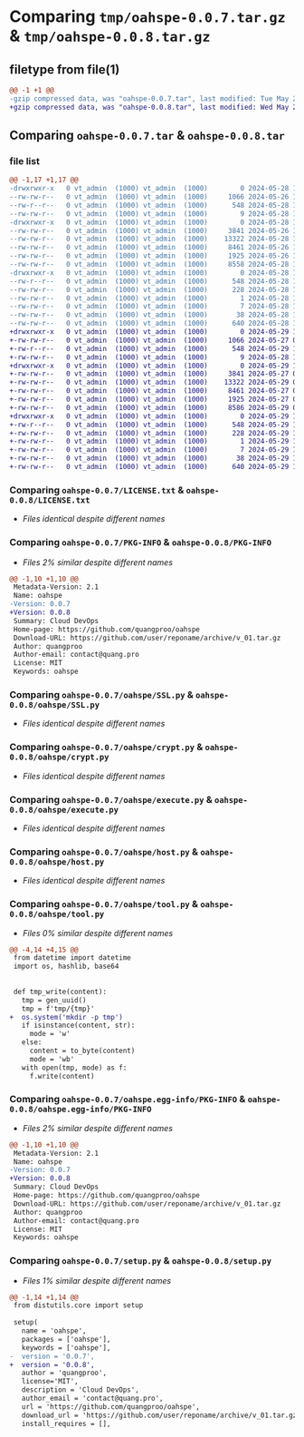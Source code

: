 # Comparing `tmp/oahspe-0.0.7.tar.gz` & `tmp/oahspe-0.0.8.tar.gz`

## filetype from file(1)

```diff
@@ -1 +1 @@
-gzip compressed data, was "oahspe-0.0.7.tar", last modified: Tue May 28 15:10:46 2024, max compression
+gzip compressed data, was "oahspe-0.0.8.tar", last modified: Wed May 29 11:57:43 2024, max compression
```

## Comparing `oahspe-0.0.7.tar` & `oahspe-0.0.8.tar`

### file list

```diff
@@ -1,17 +1,17 @@
-drwxrwxr-x   0 vt_admin  (1000) vt_admin  (1000)        0 2024-05-28 15:10:46.608739 oahspe-0.0.7/
--rw-rw-r--   0 vt_admin  (1000) vt_admin  (1000)     1066 2024-05-26 13:20:10.000000 oahspe-0.0.7/LICENSE.txt
--rw-r--r--   0 vt_admin  (1000) vt_admin  (1000)      548 2024-05-28 15:10:46.608739 oahspe-0.0.7/PKG-INFO
--rw-rw-r--   0 vt_admin  (1000) vt_admin  (1000)        9 2024-05-28 12:40:50.000000 oahspe-0.0.7/README.md
-drwxrwxr-x   0 vt_admin  (1000) vt_admin  (1000)        0 2024-05-28 15:10:46.608739 oahspe-0.0.7/oahspe/
--rw-rw-r--   0 vt_admin  (1000) vt_admin  (1000)     3841 2024-05-26 16:33:26.000000 oahspe-0.0.7/oahspe/SSL.py
--rw-rw-r--   0 vt_admin  (1000) vt_admin  (1000)    13322 2024-05-28 12:11:32.000000 oahspe-0.0.7/oahspe/crypt.py
--rw-rw-r--   0 vt_admin  (1000) vt_admin  (1000)     8461 2024-05-26 15:35:40.000000 oahspe-0.0.7/oahspe/execute.py
--rw-rw-r--   0 vt_admin  (1000) vt_admin  (1000)     1925 2024-05-26 13:20:10.000000 oahspe-0.0.7/oahspe/host.py
--rw-rw-r--   0 vt_admin  (1000) vt_admin  (1000)     8558 2024-05-28 15:06:17.000000 oahspe-0.0.7/oahspe/tool.py
-drwxrwxr-x   0 vt_admin  (1000) vt_admin  (1000)        0 2024-05-28 15:10:46.608739 oahspe-0.0.7/oahspe.egg-info/
--rw-r--r--   0 vt_admin  (1000) vt_admin  (1000)      548 2024-05-28 15:10:46.000000 oahspe-0.0.7/oahspe.egg-info/PKG-INFO
--rw-rw-r--   0 vt_admin  (1000) vt_admin  (1000)      228 2024-05-28 15:10:46.000000 oahspe-0.0.7/oahspe.egg-info/SOURCES.txt
--rw-rw-r--   0 vt_admin  (1000) vt_admin  (1000)        1 2024-05-28 15:10:46.000000 oahspe-0.0.7/oahspe.egg-info/dependency_links.txt
--rw-rw-r--   0 vt_admin  (1000) vt_admin  (1000)        7 2024-05-28 15:10:46.000000 oahspe-0.0.7/oahspe.egg-info/top_level.txt
--rw-rw-r--   0 vt_admin  (1000) vt_admin  (1000)       38 2024-05-28 15:10:46.608739 oahspe-0.0.7/setup.cfg
--rw-rw-r--   0 vt_admin  (1000) vt_admin  (1000)      640 2024-05-28 15:10:16.000000 oahspe-0.0.7/setup.py
+drwxrwxr-x   0 vt_admin  (1000) vt_admin  (1000)        0 2024-05-29 11:57:43.177650 oahspe-0.0.8/
+-rw-rw-r--   0 vt_admin  (1000) vt_admin  (1000)     1066 2024-05-27 02:28:54.000000 oahspe-0.0.8/LICENSE.txt
+-rw-r--r--   0 vt_admin  (1000) vt_admin  (1000)      548 2024-05-29 11:57:43.177650 oahspe-0.0.8/PKG-INFO
+-rw-rw-r--   0 vt_admin  (1000) vt_admin  (1000)        9 2024-05-28 10:32:43.000000 oahspe-0.0.8/README.md
+drwxrwxr-x   0 vt_admin  (1000) vt_admin  (1000)        0 2024-05-29 11:57:43.177650 oahspe-0.0.8/oahspe/
+-rw-rw-r--   0 vt_admin  (1000) vt_admin  (1000)     3841 2024-05-27 02:28:54.000000 oahspe-0.0.8/oahspe/SSL.py
+-rw-rw-r--   0 vt_admin  (1000) vt_admin  (1000)    13322 2024-05-29 02:08:24.000000 oahspe-0.0.8/oahspe/crypt.py
+-rw-rw-r--   0 vt_admin  (1000) vt_admin  (1000)     8461 2024-05-27 02:28:54.000000 oahspe-0.0.8/oahspe/execute.py
+-rw-rw-r--   0 vt_admin  (1000) vt_admin  (1000)     1925 2024-05-27 02:28:54.000000 oahspe-0.0.8/oahspe/host.py
+-rw-rw-r--   0 vt_admin  (1000) vt_admin  (1000)     8586 2024-05-29 05:08:22.000000 oahspe-0.0.8/oahspe/tool.py
+drwxrwxr-x   0 vt_admin  (1000) vt_admin  (1000)        0 2024-05-29 11:57:43.177650 oahspe-0.0.8/oahspe.egg-info/
+-rw-r--r--   0 vt_admin  (1000) vt_admin  (1000)      548 2024-05-29 11:57:43.000000 oahspe-0.0.8/oahspe.egg-info/PKG-INFO
+-rw-rw-r--   0 vt_admin  (1000) vt_admin  (1000)      228 2024-05-29 11:57:43.000000 oahspe-0.0.8/oahspe.egg-info/SOURCES.txt
+-rw-rw-r--   0 vt_admin  (1000) vt_admin  (1000)        1 2024-05-29 11:57:43.000000 oahspe-0.0.8/oahspe.egg-info/dependency_links.txt
+-rw-rw-r--   0 vt_admin  (1000) vt_admin  (1000)        7 2024-05-29 11:57:43.000000 oahspe-0.0.8/oahspe.egg-info/top_level.txt
+-rw-rw-r--   0 vt_admin  (1000) vt_admin  (1000)       38 2024-05-29 11:57:43.177650 oahspe-0.0.8/setup.cfg
+-rw-rw-r--   0 vt_admin  (1000) vt_admin  (1000)      640 2024-05-29 11:57:29.000000 oahspe-0.0.8/setup.py
```

### Comparing `oahspe-0.0.7/LICENSE.txt` & `oahspe-0.0.8/LICENSE.txt`

 * *Files identical despite different names*

### Comparing `oahspe-0.0.7/PKG-INFO` & `oahspe-0.0.8/PKG-INFO`

 * *Files 2% similar despite different names*

```diff
@@ -1,10 +1,10 @@
 Metadata-Version: 2.1
 Name: oahspe
-Version: 0.0.7
+Version: 0.0.8
 Summary: Cloud DevOps
 Home-page: https://github.com/quangproo/oahspe
 Download-URL: https://github.com/user/reponame/archive/v_01.tar.gz
 Author: quangproo
 Author-email: contact@quang.pro
 License: MIT
 Keywords: oahspe
```

### Comparing `oahspe-0.0.7/oahspe/SSL.py` & `oahspe-0.0.8/oahspe/SSL.py`

 * *Files identical despite different names*

### Comparing `oahspe-0.0.7/oahspe/crypt.py` & `oahspe-0.0.8/oahspe/crypt.py`

 * *Files identical despite different names*

### Comparing `oahspe-0.0.7/oahspe/execute.py` & `oahspe-0.0.8/oahspe/execute.py`

 * *Files identical despite different names*

### Comparing `oahspe-0.0.7/oahspe/host.py` & `oahspe-0.0.8/oahspe/host.py`

 * *Files identical despite different names*

### Comparing `oahspe-0.0.7/oahspe/tool.py` & `oahspe-0.0.8/oahspe/tool.py`

 * *Files 0% similar despite different names*

```diff
@@ -4,14 +4,15 @@
 from datetime import datetime
 import os, hashlib, base64
 
 
 def tmp_write(content):
   tmp = gen_uuid()
   tmp = f'tmp/{tmp}'
+  os.system('mkdir -p tmp')
   if isinstance(content, str):
     mode = 'w'
   else:
     content = to_byte(content)
     mode = 'wb'
   with open(tmp, mode) as f:
     f.write(content)
```

### Comparing `oahspe-0.0.7/oahspe.egg-info/PKG-INFO` & `oahspe-0.0.8/oahspe.egg-info/PKG-INFO`

 * *Files 2% similar despite different names*

```diff
@@ -1,10 +1,10 @@
 Metadata-Version: 2.1
 Name: oahspe
-Version: 0.0.7
+Version: 0.0.8
 Summary: Cloud DevOps
 Home-page: https://github.com/quangproo/oahspe
 Download-URL: https://github.com/user/reponame/archive/v_01.tar.gz
 Author: quangproo
 Author-email: contact@quang.pro
 License: MIT
 Keywords: oahspe
```

### Comparing `oahspe-0.0.7/setup.py` & `oahspe-0.0.8/setup.py`

 * *Files 1% similar despite different names*

```diff
@@ -1,14 +1,14 @@
 from distutils.core import setup
 
 setup(
   name = 'oahspe',
   packages = ['oahspe'],
   keywords = ['oahspe'],
-  version = '0.0.7',
+  version = '0.0.8',
   author = 'quangproo',
   license='MIT',
   description = 'Cloud DevOps',
   author_email = 'contact@quang.pro',
   url = 'https://github.com/quangproo/oahspe',
   download_url = 'https://github.com/user/reponame/archive/v_01.tar.gz',
   install_requires = [],
```

